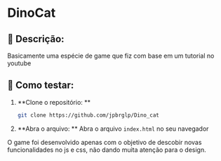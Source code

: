 # DinoCat

## 📖 Descrição:
Basicamente uma espécie de game que fiz com base em um tutorial no youtube

## 🔧 Como testar:

1. **Clone o repositório: **
   ```bash
   git clone https://github.com/jpbrglp/Dino_cat
2. **Abra o arquivo: **
   Abra o arquivo `index.html` no seu navegador
   
O game foi desenvolvido apenas com o objetivo de descobir novas funcionalidades no js e css, não dando muita atenção para o design.
